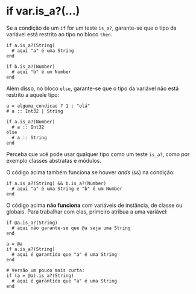 # if var.is_a?(...)

Se a condição de um `if` for um teste `is_a?`, garante-se que o tipo da variável está restrito ao tipo no bloco `then`.

```crystal
if a.is_a?(String)
  # aqui "a" é uma String
end

if b.is_a?(Number)
  # aqui "b" é um Number
end
```

Além disso, no bloco `else`, garante-se que o tipo da variável não está restrito a aquele tipo:

```crystal
a = alguma_condicao ? 1 : "olá"
# a :: Int32 | String

if a.is_a?(Number)
  # a :: Int32
else
  # a :: String
end
```

Perceba que vcê pode usar qualquer tipo como um teste `is_a?`, como por exemplo classes abstratas e módulos.

O código acima também funciona se houver _ands_ (`&&`) na condição:

```crystal
if a.is_a?(String) && b.is_a?(Number)
  # aqui "a" é uma String e "b" é um Number
end
```

O código acima **não funciona** com variáveis de instância, de classe ou globais. Para trabalhar com elas, primeiro atribua a uma variável:

```crystal
if @a.is_a?(String)
  # aqui não garante-se que @a seja uma String
end

a = @a
if a.is_a?(String)
  # aqui é garantido que "a" é uma String
end

# Versão um pouco mais curta:
if (a = @a).is_a?(String)
  # aqui é garantido que "a" é uma String
end
```
